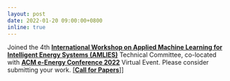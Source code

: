 ```yaml
---
layout: post
date: 2022-01-20 09:00:00+0800
inline: true
---
```


Joined the 4th [**International Workshop on Applied Machine Learning for Intelligent Energy Systems (AMLIES)**](https://sinberbest.berkeley.edu/amlies/2022) Technical Committee, co-located with [**ACM e-Energy Conference 2022**](https://energy.acm.org/conferences/eenergy/2022/) Virtual Event. Please consider submitting your work. [[**Call for Papers**]](https://sinberbest.berkeley.edu/amlies/2022#CallForPapers)]
